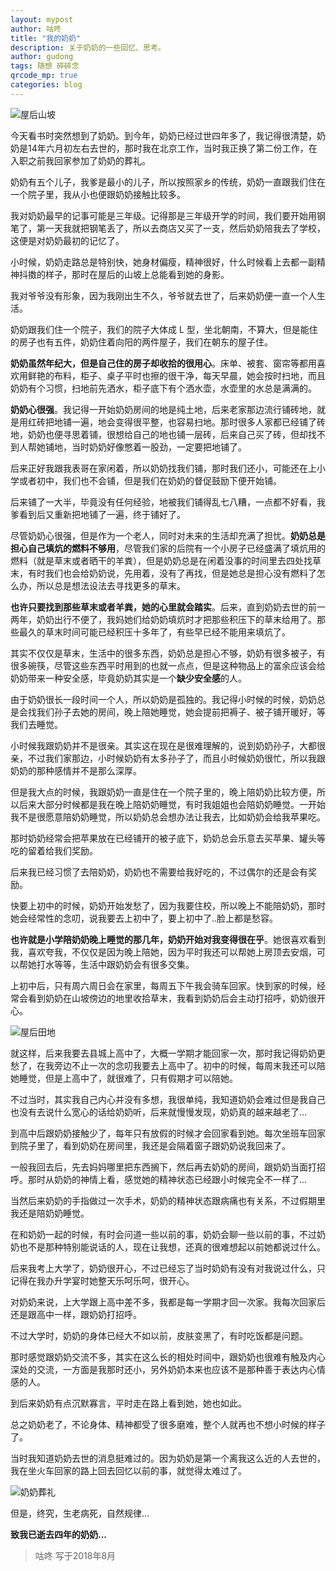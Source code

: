 ```yaml
---
layout: mypost
author: 咕咚
title: "我的奶奶"
description: 关于奶奶的一些回忆、思考。
author: gudong
tags: 随想 碎碎念 
qrcode_mp: true
categories: blog
---
```


![屋后山坡](http://upload-images.jianshu.io/upload_images/588640-b7e64b549c64ea74.jpg?imageMogr2/auto-orient/strip%7CimageView2/2/w/1240)

今天看书时突然想到了奶奶。到今年，奶奶已经过世四年多了，我记得很清楚，奶奶是14年六月初左右去世的，那时我在北京工作，当时我正换了第二份工作，在入职之前我回家参加了奶奶的葬礼。

奶奶有五个儿子，我爹是最小的儿子，所以按照家乡的传统，奶奶一直跟我们住在一个院子里，我从小也便跟奶奶接触比较多。

我对奶奶最早的记事可能是三年级。记得那是三年级开学的时间，我们要开始用钢笔了，第一天我就把钢笔丢了，所以去商店又买了一支，然后奶奶陪我去了学校，这便是对奶奶最初的记忆了。

小时候，奶奶走路总是特别快，她身材偏瘦，精神很好，什么时候看上去都一副精神抖擞的样子，那时在屋后的山坡上总能看到她的身影。

我对爷爷没有形象，因为我刚出生不久，爷爷就去世了，后来奶奶便一直一个人生活。

奶奶跟我们住一个院子，我们的院子大体成 L 型，坐北朝南，不算大，但是能住的房子也有五件，奶奶住着向阳的两件屋子，我们在朝东的屋子住。

**奶奶虽然年纪大，但是自己住的房子却收拾的很用心**。床单、被套、窗帘等都用喜欢用鲜艳的布料，柜子、桌子平时也擦的很干净，每天早晨，她会按时扫地，而且奶奶有个习惯，扫地前先洒水，柜子底下有个洒水壶，水壶里的水总是满满的。

**奶奶心很强**。我记得一开始奶奶房间的地是纯土地，后来老家那边流行铺砖地，就是用红砖把地铺一遍，地会变得很平整，也容易扫地。那时很多人家都已经铺了砖地，奶奶也便寻思着铺，很想给自己的地也铺一层砖，后来自己买了砖，但却找不到人帮她铺地，当时奶奶好像憋着一股劲，一定要把地铺了。

后来正好我跟我表哥在家闲着，所以奶奶找我们铺，那时我们还小，可能还在上小学或者初中，我们也不会铺，但是我们在奶奶的督促鼓励下便开始铺。

后来铺了一大半，毕竟没有任何经验，地被我们铺得乱七八糟，一点都不好看，我爹看到后又重新把地铺了一遍，终于铺好了。

尽管奶奶心很强，但是作为一个老人，同时对未来的生活却充满了担忧。**奶奶总是担心自己填炕的燃料不够用**，尽管我们家的后院有一个小房子已经盛满了填炕用的燃料（就是草末或者晒干的羊粪），但是奶奶总是在闲着没事的时间里去四处找草末，有时我们也会给奶奶说，先用着，没有了再找，但是她总是担心没有燃料了怎么办，所以总是想法设法去寻找更多的草末。

**也许只要找到那些草末或者羊粪，她的心里就会踏实**。后来，直到奶奶去世的前一两年，奶奶出行不便了，我妈她们给奶奶填炕时才把那些积压下的草末给用了。那些最久的草末时间可能已经积压十多年了，有些早已经不能用来填炕了。

其实不仅仅是草末，生活中的很多东西，奶奶总是担心不够，奶奶有很多被子，有很多碗筷，尽管这些东西平时用到的也就一点点，但是这种物品上的富余应该会给奶奶带来一种安全感，毕竟奶奶其实是一个**缺少安全感**的人。

由于奶奶很长一段时间一个人，所以奶奶是孤独的。我记得小时候的时候，奶奶总是会找我们孙子去她的房间，晚上陪她睡觉，她会提前把褥子、被子铺开暖好，等我们去睡觉。

小时候我跟奶奶并不是很亲。其实这在现在是很难理解的，说到奶奶孙子，大都很亲，不过我们家那边，小时候奶奶有太多孙子了，而且小时候奶奶很忙，所以我跟奶奶的那种感情并不是那么深厚。

但是我大点的时候，我跟奶奶一直是住在一个院子里的，晚上陪奶奶比较方便，所以后来大部分时候都是我在晚上陪奶奶睡觉，有时我姐姐也会陪奶奶睡觉。一开始我不是很愿意陪奶奶睡觉，所以奶奶总会想办法让我去，比如奶奶会给我苹果吃。

那时奶奶经常会把苹果放在已经铺开的被子底下，奶奶总会乐意去买苹果、罐头等吃的留着给我们奖励。

后来我已经习惯了去陪奶奶，奶奶也不需要给我好吃的，不过偶尔的还是会有奖励。

快要上初中的时候，奶奶开始发愁了，因为我要住校，所以晚上不能陪奶奶，那时她会经常性的念叨，说我要去上初中了，要上初中了..脸上都是愁容。

**也许就是小学陪奶奶晚上睡觉的那几年，奶奶开始对我变得很在乎**。她很喜欢看到我，喜欢夸我，不仅仅是因为晚上陪她，因为平时我还可以帮她上房顶去安烟，可以帮她打水等等，生活中跟奶奶会有很多交集。

上初中后，只有周六周日会在家里，每周五下午我会骑车回家。快到家的时候，经常会看到奶奶在山坡傍边的地里收拾草末，我看到奶奶后会主动打招呼，奶奶很开心。

![屋后田地](http://upload-images.jianshu.io/upload_images/588640-f1cf8d412e86f8d1.jpg?imageMogr2/auto-orient/strip%7CimageView2/2/w/1240)

就这样，后来我要去县城上高中了，大概一学期才能回家一次，那时我记得奶奶更愁了，在我旁边不止一次的念叨我要去上高中了。初中的时候，每周末我还可以陪她睡觉，但是上高中了，就很难了，只有假期才可以陪她。

不过当时，其实我自己内心并没有多想，我很单纯，我知道奶奶会难过但是我自己也没有去说什么宽心的话给奶奶听，后来就慢慢发现，奶奶真的越来越老了…

到高中后跟奶奶接触少了，每年只有放假的时候才会回家看到她。每次坐班车回家到院子里了，看到奶奶在房间里，我还是会隔着窗子跟奶奶说我回来了。

一般我回去后，先去妈妈哪里把东西搁下，然后再去奶奶的房间，跟奶奶当面打招呼。那时从奶奶的神情上看，感觉她的精神状态已经跟小时候完全不一样了…

当然后来奶奶的手指做过一次手术，奶奶的精神状态跟病痛也有关系，不过假期里我还是陪奶奶睡觉。

在和奶奶一起的时候，有时会问道一些以前的事，奶奶会聊一些以前的事，不过奶奶也不是那种特别能说话的人，现在让我想，还真的很难想起以前她都说过什么。

后来我考上大学了，奶奶很开心，不过已经忘了当时奶奶有没有对我说过什么，只记得在我办升学宴时她整天乐呵乐呵，很开心。

对奶奶来说，上大学跟上高中差不多，我都是每一学期才回一次家。我每次回家后还是跟高中一样，跟奶奶打招呼。

不过大学时，奶奶的身体已经大不如以前，皮肤变黑了，有时吃饭都是问题。

那时感觉跟奶奶交流不多，其实在这么长的相处时间中，跟奶奶也很难有触及内心深处的交流，一方面是我那时还小，另外奶奶本来也应该不是那种善于表达内心情感的人。

到后来奶奶有点沉默寡言，平时走在路上看到她，她也如此。

总之奶奶老了，不论身体、精神都受了很多磨难，整个人就再也不想小时候的样子了。

当时我知道奶奶去世的消息挺难过的。因为奶奶是第一个离我这么近的人去世的，我在坐火车回家的路上回去回忆以前的事，就觉得太难过了。

![奶奶葬礼](http://upload-images.jianshu.io/upload_images/588640-b0c4a362acf121d2.jpg?imageMogr2/auto-orient/strip%7CimageView2/2/w/1240)

但是，终究，生老病死，自然规律…

**致我已逝去四年的奶奶...**

> 咕咚 写于2018年8月